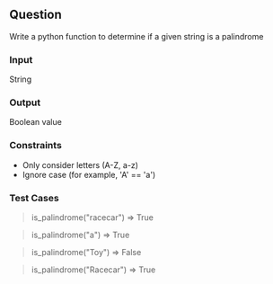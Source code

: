## Question
Write a python function to determine if a given string is a palindrome

### Input
String

### Output
Boolean value

### Constraints
- Only consider letters (A-Z, a-z)
- Ignore case (for example, 'A' == 'a')

### Test Cases
> is_palindrome("racecar") 
  => True

> is_palindrome("a")
  => True

> is_palindrome("Toy")
  => False
  
> is_palindrome("Racecar")
  => True